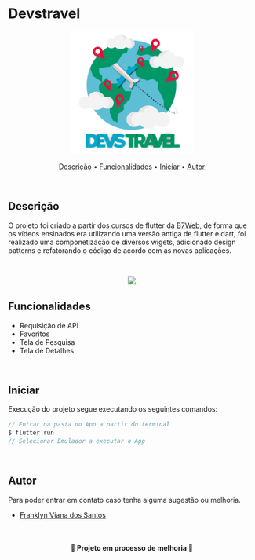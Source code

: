 # Devstravel

<p align="center"><img src="assets/flutter1_devstravel_logo.png" height="250" width="250"></p>

<p align="center">
 <a href="#description">Descrição</a> •
 <a href="#funcionalidades">Funcionalidades</a> • 
 <a href="#iniciar">Iniciar</a> • 
 <a href="#autor">Autor</a>
</p><br>

## Descrição

O projeto foi criado a partir dos cursos de flutter da <a align="center" href="https://b7web.com.br/fullstack/?gclid=Cj0KCQjwsrWZBhC4ARIsAGGUJupcaXGql2EkWl69UTS7Ss4BpXDDeg1X5hYRAgBy6bzzKgNoOek0WPIaAvDNEALw_wcB&ref=I24108426I">B7Web</a>, de forma que os vídeos ensinados era utilizando uma versão antiga de flutter e dart, foi realizado uma componetização de diversos wigets, adicionado design patterns e refatorando o código de acordo com as novas aplicações.

<br><p align="center"><img src="https://user-images.githubusercontent.com/26207086/192075200-b3bb50d3-4a71-422e-ac97-e14569785a58.gif" width="400"></p>

## Funcionalidades

- Requisição de API
- Favoritos
- Tela de Pesquisa
- Tela de Detalhes

<br>

## Iniciar

Execução do projeto segue executando os seguintes comandos:

```dart
// Entrar na pasta do App a partir do terminal
$ flutter run
// Selecionar Emulador a executar o App
```

<br>

## Autor

Para poder entrar em contato caso tenha alguma sugestão ou melhoria.

- [Franklyn Viana dos Santos](https://www.linkedin.com/in/franklyn-viana-dos-santos-553314169/)

<br>

<h4 align="center"> 🚧 Projeto em processo de melhoria 🚧 </h4>
